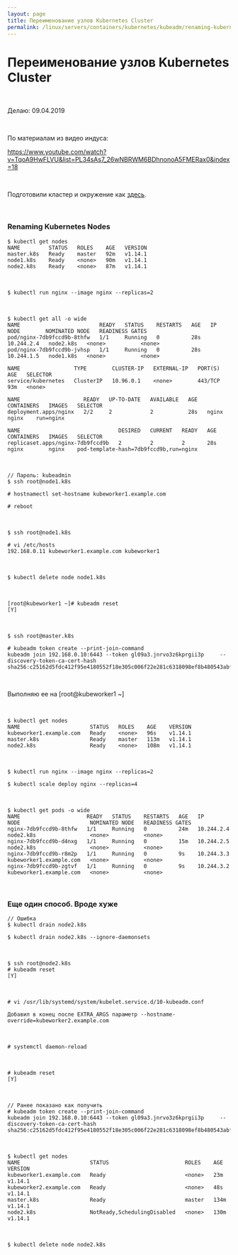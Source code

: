 ```yaml
---
layout: page
title: Переименование узлов Kubernetes Cluster
permalink: /linux/servers/containers/kubernetes/kubeadm/renaming-kubernetes-nodes/
---
```


# Переименование узлов Kubernetes Cluster

<br/>

Делаю: 09.04.2019

<br/>

По материалам из видео индуса:

https://www.youtube.com/watch?v=TqoA9HwFLVU&list=PL34sAs7_26wNBRWM6BDhnonoA5FMERax0&index=18

<br/>

Подготовили кластер и окружение как <a href="/linux/servers/containers/kubernetes/kubeadm/prepared-cluster/">здесь</a>.

<br/>

### Renaming Kubernetes Nodes

    $ kubectl get nodes
    NAME         STATUS   ROLES    AGE   VERSION
    master.k8s   Ready    master   92m   v1.14.1
    node1.k8s    Ready    <none>   90m   v1.14.1
    node2.k8s    Ready    <none>   87m   v1.14.1

<br/>

    $ kubectl run nginx --image nginx --replicas=2

<br/>

    $ kubectl get all -o wide
    NAME                         READY   STATUS    RESTARTS   AGE   IP           NODE        NOMINATED NODE   READINESS GATES
    pod/nginx-7db9fccd9b-8thfw   1/1     Running   0          28s   10.244.2.4   node2.k8s   <none>           <none>
    pod/nginx-7db9fccd9b-jvhsp   1/1     Running   0          28s   10.244.1.5   node1.k8s   <none>           <none>

    NAME                 TYPE        CLUSTER-IP   EXTERNAL-IP   PORT(S)   AGE   SELECTOR
    service/kubernetes   ClusterIP   10.96.0.1    <none>        443/TCP   93m   <none>

    NAME                    READY   UP-TO-DATE   AVAILABLE   AGE   CONTAINERS   IMAGES   SELECTOR
    deployment.apps/nginx   2/2     2            2           28s   nginx        nginx    run=nginx

    NAME                               DESIRED   CURRENT   READY   AGE   CONTAINERS   IMAGES   SELECTOR
    replicaset.apps/nginx-7db9fccd9b   2         2         2       28s   nginx        nginx    pod-template-hash=7db9fccd9b,run=nginx

<br/>

    // Пароль: kubeadmin
    $ ssh root@node1.k8s

    # hostnamectl set-hostname kubeworker1.example.com

    # reboot

<br/>

    $ ssh root@node1.k8s

    # vi /etc/hosts
    192.168.0.11 kubeworker1.example.com kubeworker1

<br/>

    $ kubectl delete node node1.k8s

<br/>

    [root@kubeworker1 ~]# kubeadm reset
    [Y]

<br/>

    $ ssh root@master.k8s

    # kubeadm token create --print-join-command
    kubeadm join 192.168.0.10:6443 --token gl09a3.jnrvo3z6kprgii3p     --discovery-token-ca-cert-hash sha256:c25162d5fdc412f95e4180552f18e305c006f22e281c6318098ef8b480543abf

<br/>

Выполняю ее на [root@kubeworker1 ~]

<br/>

    $ kubectl get nodes
    NAME                      STATUS   ROLES    AGE    VERSION
    kubeworker1.example.com   Ready    <none>   96s    v1.14.1
    master.k8s                Ready    master   113m   v1.14.1
    node2.k8s                 Ready    <none>   108m   v1.14.1

<br/>

    $ kubectl run nginx --image nginx --replicas=2

    $ kubectl scale deploy nginx --replicas=4

<br/>

    $ kubectl get pods -o wide
    NAME                     READY   STATUS    RESTARTS   AGE   IP           NODE                      NOMINATED NODE   READINESS GATES
    nginx-7db9fccd9b-8thfw   1/1     Running   0          24m   10.244.2.4   node2.k8s                 <none>           <none>
    nginx-7db9fccd9b-d4nxg   1/1     Running   0          15m   10.244.2.5   node2.k8s                 <none>           <none>
    nginx-7db9fccd9b-r8m2p   1/1     Running   0          9s    10.244.3.3   kubeworker1.example.com   <none>           <none>
    nginx-7db9fccd9b-zgtvf   1/1     Running   0          9s    10.244.3.2   kubeworker1.example.com   <none>           <none>

<br/>

### Еще один способ. Вроде хуже

    // Ошибка
    $ kubectl drain node2.k8s

    $ kubectl drain node2.k8s --ignore-daemonsets

<br/>

    $ ssh root@node2.k8s
    # kubeadm reset
    [Y]

<br/>

    # vi /usr/lib/systemd/system/kubelet.service.d/10-kubeadm.conf

    Добавил в конец после EXTRA_ARGS параметр --hostname-override=kubeworker2.example.com

<br/>

    # systemctl daemon-reload

<br/>

    # kubeadm reset
    [Y]

<br/>

    // Ранее показано как получить
    # kubeadm token create --print-join-command
    kubeadm join 192.168.0.10:6443 --token gl09a3.jnrvo3z6kprgii3p     --discovery-token-ca-cert-hash sha256:c25162d5fdc412f95e4180552f18e305c006f22e281c6318098ef8b480543abf

<br/>

    $ kubectl get nodes
    NAME                      STATUS                        ROLES    AGE    VERSION
    kubeworker1.example.com   Ready                         <none>   23m    v1.14.1
    kubeworker2.example.com   Ready                         <none>   48s    v1.14.1
    master.k8s                Ready                         master   134m   v1.14.1
    node2.k8s                 NotReady,SchedulingDisabled   <none>   130m   v1.14.1

<br/>

    $ kubectl delete node node2.k8s
